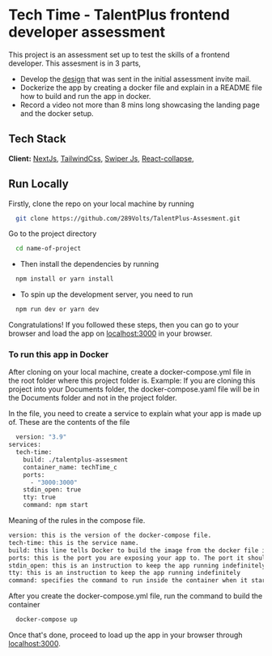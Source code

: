 # Tech Time - TalentPlus frontend developer assessment

This project is an assessment set up to test the skills of a frontend developer. This assesment is in 3 parts,

- Develop the [design](https://www.figma.com/file/efaADvQRuRa9E7GOp8MvP3/Techtime?node-id=1476-4&t=xHjYypGtz6KzMYaO-0) that was sent in the initial assessment invite mail.
- Dockerize the app by creating a docker file and explain in a README file how to build and run the app in docker.
- Record a video not more than 8 mins long showcasing the landing page and the docker setup.

## Tech Stack

**Client:** [NextJs](https://nextjs.org/docs/getting-started), [TailwindCss](https://https://tailwindcss.com/docs/installation), [Swiper Js](https://https://https://swiperjs.com/react), [React-collapse](https://www.npmjs.com/package/react-collapse),

## Run Locally

Firstly, clone the repo on your local machine by running

```bash
  git clone https://github.com/289Volts/TalentPlus-Assesment.git
```

Go to the project directory

```bash
  cd name-of-project
```

- Then install the dependencies by running

```bash
  npm install or yarn install
```

- To spin up the development server, you need to run

```bash
  npm run dev or yarn dev
```

Congratulations! If you followed these steps, then you can go to your browser and load the app on [localhost:3000](https://localhost:3000) in your browser.

### To run this app in Docker

After cloning on your local machine, create a docker-compose.yml file in the root folder where this project folder is.
Example: If you are cloning this project into your Documents folder, the docker-compose.yaml file will be in the Documents folder and not in the project folder.

In the file, you need to create a service to explain what your app is made up of. These are the contents of the file

```bash
  version: "3.9"
services:
  tech-time:
    build: ./talentplus-assesment
    container_name: techTime_c 
    ports:
      - "3000:3000"
    stdin_open: true
    tty: true
    command: npm start
```

Meaning of the rules in the compose file.

```bash
version: this is the version of the docker-compose file.
tech-time: this is the service name.
build: this line tells Docker to build the image from the docker file in the app directory.
ports: this is the port you are exposing your app to. The port it should be mapped to which is the port number of the host
stdin_open: this is an instruction to keep the app running indefinitely
tty: this is an instruction to keep the app running indefinitely
command: specifies the command to run inside the container when it starts up. This will start your app.
```

After you create the docker-compose.yml file, run the command to build the container

```bash
  docker-compose up
```

Once that's done, proceed to load up the app in your browser through [localhost:3000](https://localhost:3000).

